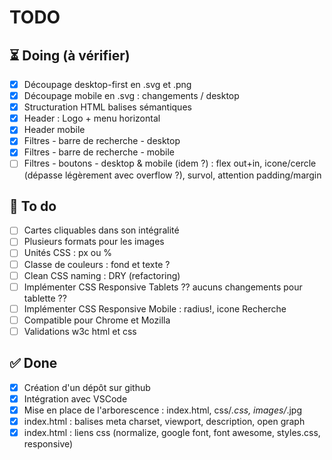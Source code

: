 # TODO
## ⏳ Doing (à vérifier)
- [x] Découpage desktop-first en .svg et .png
- [x] Découpage mobile en .svg : changements / desktop
- [x] Structuration HTML balises sémantiques
- [x] Header : Logo + menu horizontal
- [x] Header mobile 
- [x] Filtres - barre de recherche - desktop
- [x] Filtres - barre de recherche - mobile
- [ ] Filtres - boutons - desktop & mobile (idem ?) : flex out+in, icone/cercle (dépasse légèrement avec overflow ?), survol, attention padding/margin

## 🎯 To do
- [ ] Cartes cliquables dans son intégralité
- [ ] Plusieurs formats pour les images
- [ ] Unités CSS : px ou %
- [ ] Classe de couleurs : fond et texte ?
- [ ] Clean CSS naming : DRY (refactoring)
- [ ] Implémenter CSS Responsive Tablets ?? aucuns changements pour tablette ??
- [ ] Implémenter CSS Responsive Mobile : radius!, icone Recherche
- [ ] Compatible pour Chrome et Mozilla
- [ ] Validations w3c html et css
## ✅ Done
- [x] Création d'un dépôt sur github
- [x] Intégration avec VSCode
- [x] Mise en place de l'arborescence  : index.html, css/*.css, images/*.jpg
- [x] index.html : balises meta charset, viewport, description, open graph
- [x] index.html : liens css (normalize, google font, font awesome, styles.css, responsive)
